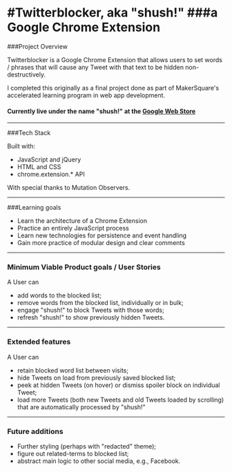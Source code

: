 #Twitterblocker, aka "shush!"
###a Google Chrome Extension
==============
###Project Overview

Twitterblocker is a Google Chrome Extension that allows users to set words / phrases that will cause any Tweet with that text to be hidden non-destructively.

I completed this originally as a final project done as part of MakerSquare's accelerated learning program in web app development. 

#### Currently live under the name "shush!" at the [Google Web Store](https://chrome.google.com/webstore/detail/shush/bkphldojjhhknjgafgpgahebiefkogog)   
___
###Tech Stack

Built with:
* JavaScript and jQuery
* HTML and CSS
* chrome.extension.* API

With special thanks to Mutation Observers.
___

###Learning goals

* Learn the architecture of a Chrome Extension
* Practice an entirely JavaScript process
* Learn new technologies for persistence and event handling
* Gain more practice of modular design and clear comments

___
### Minimum Viable Product goals / User Stories

A User can

* add words to the blocked list;
* remove words from the blocked list, individually or in bulk;
* engage "shush!" to block Tweets with those words;
* refresh "shush!" to show previously hidden Tweets.

___
### Extended features

A User can

* retain blocked word list between visits;
* hide Tweets on load from previously saved blocked list;
* peek at hidden Tweets (on hover) or dismiss spoiler block on individual Tweet;
* load more Tweets (both new Tweets and old Tweets loaded by scrolling) that are automatically processed by "shush!"

___

### Future additions

* Further styling (perhaps with "redacted" theme);
* figure out related-terms to blocked list;
* abstract main logic to other social media, e.g., Facebook.
